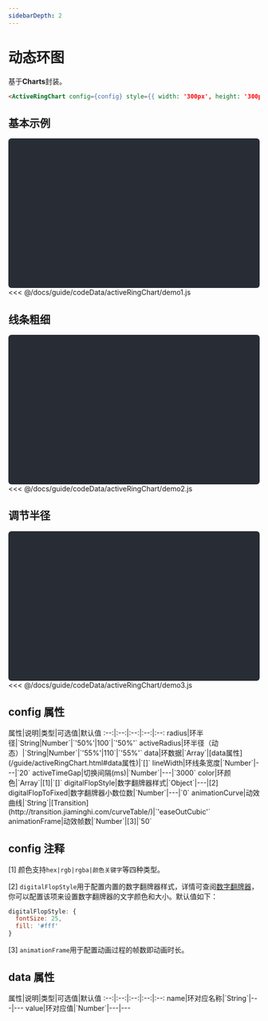 ```yaml
---
sidebarDepth: 2
---
```


# 动态环图

基于**Charts**封装。<vue-page-btn />

```html
<ActiveRingChart config={config} style={{ width: '300px', height: '300px'}} />
```

<click-to-copy :info="activeRingChartTag" />

## 基本示例

<div class="chart-container" id="active-ringChart1"></div>

<fold-box title="点击以展示/隐藏config数据">
<<< @/docs/guide/codeData/activeRingChart/demo1.js
</fold-box>

## 线条粗细

<div class="chart-container" id="active-ringChart2"></div>

<fold-box title="点击以展示/隐藏config数据">
<<< @/docs/guide/codeData/activeRingChart/demo2.js
</fold-box>

## 调节半径

<div class="chart-container fontsize" id="active-ringChart3"></div>

<fold-box title="点击以展示/隐藏config数据">
<<< @/docs/guide/codeData/activeRingChart/demo3.js
</fold-box>

## config 属性

<full-width-table>
属性|说明|类型|可选值|默认值
:--:|:--:|:--:|:--:|:--:
radius|环半径|`String|Number`|`'50%'|100`|`'50%'`
activeRadius|环半径（动态）|`String|Number`|`'55%'|110`|`'55%'`
data|环数据|`Array<Object>`|[data属性](/guide/activeRingChart.html#data属性)|`[]`
lineWidth|环线条宽度|`Number`|---|`20`
activeTimeGap|切换间隔(ms)|`Number`|---|`3000`
color|环颜色|`Array<String>`|[1]|`[]`
digitalFlopStyle|数字翻牌器样式|`Object`|---|[2]
digitalFlopToFixed|数字翻牌器小数位数|`Number`|---|`0`
animationCurve|动效曲线|`String`|[Transition](http://transition.jiaminghi.com/curveTable/)|`'easeOutCubic'`
animationFrame|动效帧数|`Number`|[3]|`50`
</full-width-table>

## config 注释

[1] 颜色支持`hex|rgb|rgba|颜色关键字`等四种类型。

[2] `digitalFlopStyle`用于配置内置的数字翻牌器样式，详情可查阅[数字翻牌器](/guide/digitalFlop.html#基本示例)，你可以配置该项来设置数字翻牌器的文字颜色和大小。默认值如下：

```js
digitalFlopStyle: {
  fontSize: 25,
  fill: '#fff'
}
```

[3] `animationFrame`用于配置动画过程的帧数即动画时长。

## data 属性

<full-width-table>
属性|说明|类型|可选值|默认值
:--:|:--:|:--:|:--:|:--:
name|环对应名称|`String`|---|---
value|环对应值|`Number`|---|---
</full-width-table>

<script>
import activeRingChart from './codeData/activeRingChart/index.js'

import { render } from './utils'

const style = { width: '300px', height: '300px'}

export default {
  data () {
    return {
      activeRingChartTag: `<ActiveRingChart config={config} style={{ width: '300px', height: '300px'}} />`,

      ...activeRingChart
    }
  },
  mounted () {
    this.renderNode()
  },
  methods: {
    renderNode () {
      [1, 2, 3].forEach(v => 
        render({
          r: [datav.ActiveRingChart, { config: this[`activeRingChart${v}`], style }],
          $: `#active-ringChart${v}`
        })
      )
    }
  }
}
</script>

<style lang="less">
.chart-container {
  position: relative;
  height: 300px;
  background-color: #282c34;
  overflow: hidden;
  border-radius: 6px;
  display: flex;
  justify-content: center;
  align-items: center;
  color: #7ec699;
  font-weight: bold;
}
</style>
